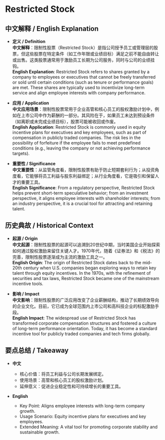 # Restricted Stock

## 中文解释 / English Explanation

* **定义 / Definition**  
  **中文解释**：限制性股票（Restricted Stock）是指公司授予员工或管理层的股票，但这些股票在特定条件（如工作年限或业绩目标）满足之前不能自由转让或出售。这类股票通常用于激励员工长期为公司服务，同时与公司的业绩挂钩。  
  **English Explanation**: Restricted Stock refers to shares granted by a company to employees or executives that cannot be freely transferred or sold until certain conditions (such as tenure or performance goals) are met. These shares are typically used to incentivize long-term service and align employee interests with company performance.

* **应用 / Application**  
  **中文应用场景**：限制性股票常用于企业高管和核心员工的股权激励计划中，例如在上市公司中作为薪酬的一部分。其风险在于，如果员工未达到预设条件（如离职或未完成业绩目标），股票可能被收回或作废。  
  **English Application**: Restricted Stock is commonly used in equity incentive plans for executives and key employees, such as part of compensation in publicly traded companies. The risk lies in the possibility of forfeiture if the employee fails to meet predefined conditions (e.g., leaving the company or not achieving performance targets).

* **重要性 / Significance**  
  **中文重要性**：从监管角度看，限制性股票有助于防止短期套利行为；从投资角度看，它能够将员工利益与股东利益绑定；从行业角度看，它是吸引和保留人才的重要工具。  
  **English Significance**: From a regulatory perspective, Restricted Stock helps prevent short-term speculative behavior; from an investment perspective, it aligns employee interests with shareholder interests; from an industry perspective, it is a crucial tool for attracting and retaining talent.

## 历史典故 / Historical Context

* **起源 / Origin**  
  **中文起源**：限制性股票的起源可以追溯到20世纪中期，当时美国企业开始探索如何通过股权激励来留住关键人才。1970年代，随着《证券法》和《税法》的完善，限制性股票逐渐成为主流的激励工具之一。  
  **English Origin**: The origin of Restricted Stock dates back to the mid-20th century when U.S. companies began exploring ways to retain key talent through equity incentives. In the 1970s, with the refinement of securities and tax laws, Restricted Stock became one of the mainstream incentive tools.

* **影响 / Impact**  
  **中文影响**：限制性股票的广泛应用改变了企业薪酬结构，推动了长期绩效导向的企业文化。目前，它已成为全球范围内上市公司和高科技企业的标配激励手段。  
  **English Impact**: The widespread use of Restricted Stock has transformed corporate compensation structures and fostered a culture of long-term performance orientation. Today, it has become a standard incentive tool for publicly traded companies and tech firms globally.

## 要点总结 / Takeaway

* **中文**  
  - 核心价值：将员工利益与公司长期发展绑定。  
  - 使用场景：高管和核心员工的股权激励计划。  
  - 延伸意义：促进企业稳定性和可持续增长的重要工具。

* **English**  
  - Key Point: Aligns employee interests with long-term company growth.  
  - Usage Scenario: Equity incentive plans for executives and key employees.  
  - Extended Meaning: A vital tool for promoting corporate stability and sustainable growth.